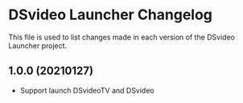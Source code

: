 # DSvideo Launcher Changelog

This file is used to list changes made in each version of the DSvideo Launcher project.

## 1.0.0 (20210127)

- Support launch DSvideoTV and DSvideo

